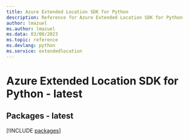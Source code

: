 ```yaml
---
title: Azure Extended Location SDK for Python
description: Reference for Azure Extended Location SDK for Python
author: lmazuel
ms.author: lmazuel
ms.data: 03/08/2023
ms.topic: reference
ms.devlang: python
ms.service: extendedlocation
---
```

# Azure Extended Location SDK for Python - latest
## Packages - latest
[!INCLUDE [packages](extended-location-index.md)]